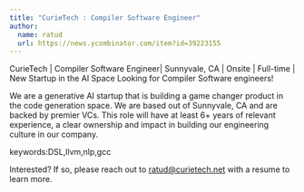 ```yaml
---
title: "CurieTech : Compiler Software Engineer"
author:
  name: ratud
  url: https://news.ycombinator.com/item?id=39223155
---
```

CurieTech | Compiler Software Engineer| Sunnyvale, CA | Onsite | Full-time |
New Startup in the AI Space Looking for Compiler Software engineers!

We are a generative AI startup that is building a game changer product in the code generation space. We are based out of Sunnyvale, CA and are backed by premier VCs. This role will have at least 6+ years of relevant experience, a clear ownership and impact in building our engineering culture in our company.

keywords:DSL,llvm,nlp,gcc

Interested? If so, please reach out to ratud@curietech.net with a resume to learn more.
